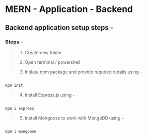 # MERN - Application - Backend

## Backend application setup steps - 

### Steps -

> 1. Create new folder

> 2. Open terminal / powershell

> 3. Initiate npm package and provide required details using -

```sh

npm init

```

> 4. Install Express.js using - 

```sh

npm i express

```

> 5. Install Mongoose to work with MongoDB using - 

```sh

npm i mongoose

```
